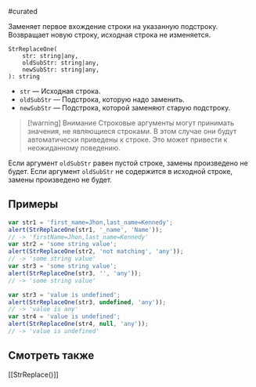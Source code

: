 #curated 

Заменяет первое вхождение строки на указанную подстроку.
Возвращает новую строку, исходная строка не изменяется.
```
StrReplaceOne(
	str: string|any,
	oldSubStr: string|any,
	newSubStr: string|any,
): string
```
- `str` — Исходная строка.
- `oldSubStr` — Подстрока, которую надо заменить.
- `newSubStr` — Подстрока, которой заменяют старую подстроку.

> [!warning] Внимание
> Строковые аргументы могут принимать значения, не являющиеся строками. В этом случае они будут автоматически приведены к строке. Это может привести к неожиданному поведению.

Если аргумент `oldSubStr` равен пустой строке, замены произведено не будет.
Если аргумент `oldSubStr` не содержится в исходной строке, замены произведено не будет.

## Примеры
```js
var str1 = 'first_name=Jhon,last_name=Kennedy';
alert(StrReplaceOne(str1, '_name', 'Name'));
// -> 'firstName=Jhon,last_name=Kennedy' 
var str2 = 'some string value';
alert(StrReplaceOne(str2, 'not matching', 'any'));
// -> 'some string value'
var str3 = 'some string value';
alert(StrReplaceOne(str3, '', 'any'));
// -> 'some string value'

var str3 = 'value is undefined';
alert(StrReplaceOne(str3, undefined, 'any'));
// -> 'value is any'
var str4 = 'value is undefined';
alert(StrReplaceOne(str4, null, 'any'));
// -> 'value is undefined'
```

## Смотреть также
[[StrReplace()]]